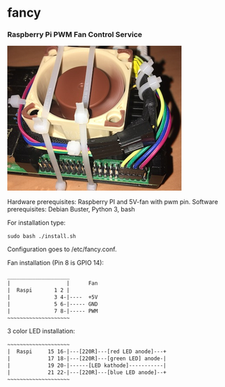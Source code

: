 # fancy
### Raspberry Pi PWM Fan Control Service


![](resources/photo.jpg)

Hardware prerequisites: Raspberry PI and 5V-fan with pwm pin.
Software prerequisites: Debian Buster, Python 3, bash

For installation type:

    sudo bash ./install.sh

Configuration goes to /etc/fancy.conf.

Fan installation (Pin 8 is GPIO 14):

    ____________________     
    |                  |      Fan
    |  Raspi       1 2 |
    |              3 4-|----  +5V
    |              5 6-|----- GND
    |              7 8-|----- PWM
    ~~~~~~~~~~~~~~~~~~~~

3 color LED installation:

    ~~~~~~~~~~~~~~~~~~~~
    |  Raspi     15 16-|---[220R]---[red LED anode]---+
    |            17 18-|---[220R]---[green LED] anode-|
    |            19 20-|------[LED kathode]-----------|
    |            21 22-|---[220R]---[blue LED anode]--+
    ~~~~~~~~~~~~~~~~~~~~
